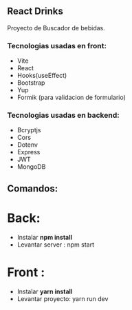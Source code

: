 ## React Drinks 
Proyecto de Buscador de bebidas.

### Tecnologias usadas en front:
- Vite
- React
- Hooks(useEffect)
- Bootstrap
- Yup
- Formik (para validacion de formulario)
### Tecnologias usadas en backend:
- Bcryptjs
- Cors
- Dotenv
- Express
- JWT
- MongoDB


## Comandos:
# Back: 
 - Instalar <strong>npm install</strong>
 - Levantar server : npm start
# Front :
- Instalar <strong> yarn install</strong>
- Levantar proyecto: yarn  run dev
